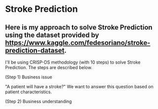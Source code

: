 # Stroke Prediction

Here is my approach to solve Stroke Prediction using the dataset provided by https://www.kaggle.com/fedesoriano/stroke-prediction-dataset.
--

I'll be using CRISP-DS methodology (with 10 steps) to solve Stroke Prediction. The steps are described below.

(Step 1) Business issue
  
  "A patient will have a stroke?"
  We want to answer this question based on patient characteristics.
  
(Step 2) Business understanding
